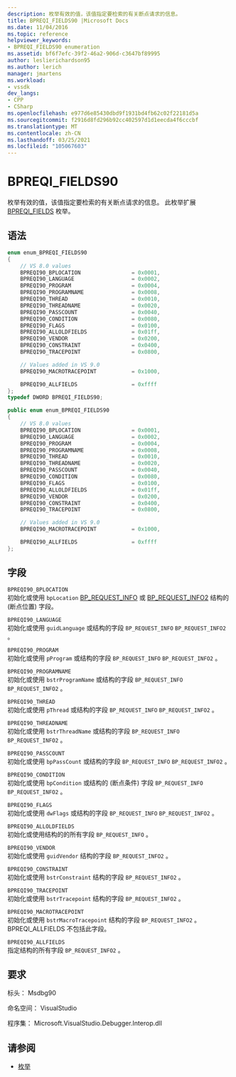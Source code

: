 ```yaml
---
description: 枚举有效的值，该值指定要检索的有关断点请求的信息。
title: BPREQI_FIELDS90 |Microsoft Docs
ms.date: 11/04/2016
ms.topic: reference
helpviewer_keywords:
- BPREQI_FIELDS90 enumeration
ms.assetid: bf6f7efc-39f2-46a2-906d-c3647bf89995
author: leslierichardson95
ms.author: lerich
manager: jmartens
ms.workload:
- vssdk
dev_langs:
- CPP
- CSharp
ms.openlocfilehash: e977d6e85430dbd9f1931bd4fb62c02f22181d5a
ms.sourcegitcommit: f2916d8fd296b92cc402597d1d1eecda4f6cccbf
ms.translationtype: MT
ms.contentlocale: zh-CN
ms.lasthandoff: 03/25/2021
ms.locfileid: "105067603"
---
```

# <a name="bpreqi_fields90"></a>BPREQI_FIELDS90
枚举有效的值，该值指定要检索的有关断点请求的信息。 此枚举扩展 [BPREQI_FIELDS](../../../extensibility/debugger/reference/bpreqi-fields.md) 枚举。

## <a name="syntax"></a>语法

```cpp
enum enum_BPREQI_FIELDS90
{
    // VS 8.0 values
    BPREQI90_BPLOCATION                = 0x0001,
    BPREQI90_LANGUAGE                  = 0x0002,
    BPREQI90_PROGRAM                   = 0x0004,
    BPREQI90_PROGRAMNAME               = 0x0008,
    BPREQI90_THREAD                    = 0x0010,
    BPREQI90_THREADNAME                = 0x0020,
    BPREQI90_PASSCOUNT                 = 0x0040,
    BPREQI90_CONDITION                 = 0x0080,
    BPREQI90_FLAGS                     = 0x0100,
    BPREQI90_ALLOLDFIELDS              = 0x01ff,
    BPREQI90_VENDOR                    = 0x0200,
    BPREQI90_CONSTRAINT                = 0x0400,
    BPREQI90_TRACEPOINT                = 0x0800,

    // Values added in VS 9.0
    BPREQI90_MACROTRACEPOINT           = 0x1000,

    BPREQI90_ALLFIELDS                 = 0xffff
};
typedef DWORD BPREQI_FIELDS90;
```

```csharp
public enum enum_BPREQI_FIELDS90
{
    // VS 8.0 values
    BPREQI90_BPLOCATION                = 0x0001,
    BPREQI90_LANGUAGE                  = 0x0002,
    BPREQI90_PROGRAM                   = 0x0004,
    BPREQI90_PROGRAMNAME               = 0x0008,
    BPREQI90_THREAD                    = 0x0010,
    BPREQI90_THREADNAME                = 0x0020,
    BPREQI90_PASSCOUNT                 = 0x0040,
    BPREQI90_CONDITION                 = 0x0080,
    BPREQI90_FLAGS                     = 0x0100,
    BPREQI90_ALLOLDFIELDS              = 0x01ff,
    BPREQI90_VENDOR                    = 0x0200,
    BPREQI90_CONSTRAINT                = 0x0400,
    BPREQI90_TRACEPOINT                = 0x0800,

    // Values added in VS 9.0
    BPREQI90_MACROTRACEPOINT           = 0x1000,

    BPREQI90_ALLFIELDS                 = 0xffff
};
```

## <a name="fields"></a>字段
`BPREQI90_BPLOCATION`\
初始化或使用 `bpLocation` [BP_REQUEST_INFO](../../../extensibility/debugger/reference/bp-request-info.md) 或 [BP_REQUEST_INFO2](../../../extensibility/debugger/reference/bp-request-info2.md) 结构的 (断点位置) 字段。

`BPREQI90_LANGUAGE`\
初始化或使用 `guidLanguage` 或结构的字段 `BP_REQUEST_INFO` `BP_REQUEST_INFO2` 。

`BPREQI90_PROGRAM`\
初始化或使用 `pProgram` 或结构的字段 `BP_REQUEST_INFO` `BP_REQUEST_INFO2` 。

`BPREQI90_PROGRAMNAME`\
初始化或使用 `bstrProgramName` 或结构的字段 `BP_REQUEST_INFO` `BP_REQUEST_INFO2` 。

`BPREQI90_THREAD`\
初始化或使用 `pThread` 或结构的字段 `BP_REQUEST_INFO` `BP_REQUEST_INFO2` 。

`BPREQI90_THREADNAME`\
初始化或使用 `bstrThreadName` 或结构的字段 `BP_REQUEST_INFO` `BP_REQUEST_INFO2` 。

`BPREQI90_PASSCOUNT`\
初始化或使用 `bpPassCount` 或结构的字段 `BP_REQUEST_INFO` `BP_REQUEST_INFO2` 。

`BPREQI90_CONDITION`\
初始化或使用 `bpCondition` 或结构的 (断点条件) 字段 `BP_REQUEST_INFO` `BP_REQUEST_INFO2` 。

`BPREQI90_FLAGS`\
初始化或使用 `dwFlags` 或结构的字段 `BP_REQUEST_INFO` `BP_REQUEST_INFO2` 。

`BPREQI90_ALLOLDFIELDS`\
初始化或使用结构的的所有字段 `BP_REQUEST_INFO` 。

`BPREQI90_VENDOR`\
初始化或使用 `guidVendor` 结构的字段 `BP_REQUEST_INFO2` 。

`BPREQI90_CONSTRAINT`\
初始化或使用 `bstrConstraint` 结构的字段 `BP_REQUEST_INFO2` 。

`BPREQI90_TRACEPOINT`\
初始化或使用 `bstrTracepoint` 结构的字段 `BP_REQUEST_INFO2` 。

`BPREQI90_MACROTRACEPOINT`\
初始化或使用 `bstrMacroTracepoint` 结构的字段 `BP_REQUEST_INFO2` 。 BPREQI_ALLFIELDS 不包括此字段。

`BPREQI90_ALLFIELDS`\
指定结构的所有字段 `BP_REQUEST_INFO2` 。

## <a name="requirements"></a>要求
标头： Msdbg90

命名空间： VisualStudio

程序集： Microsoft.VisualStudio.Debugger.Interop.dll

## <a name="see-also"></a>请参阅
- [枚举](../../../extensibility/debugger/reference/enumerations-visual-studio-debugging.md)
